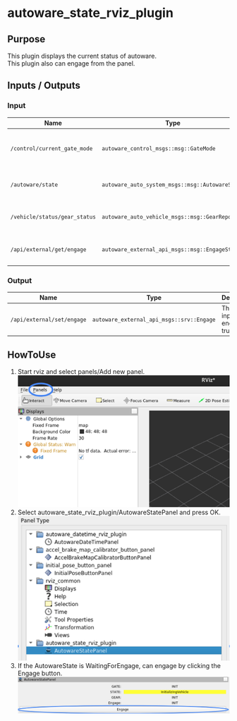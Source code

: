 # autoware_state_rviz_plugin

## Purpose

This plugin displays the current status of autoware.  
This plugin also can engage from the panel.

## Inputs / Outputs

### Input

| Name                          | Type                                            | Description                                        |
| ----------------------------- | ----------------------------------------------- | -------------------------------------------------- |
| `/control/current_gate_mode`  | `autoware_control_msgs::msg::GateMode`          | The topic represents the state of AUTO or EXTERNAL |
| `/autoware/state`             | `autoware_auto_system_msgs::msg::AutowareState` | The topic represents the state of Autoware         |
| `/vehicle/status/gear_status` | `autoware_auto_vehicle_msgs::msg::GearReport`   | The topic represents the state of Gear             |
| `/api/external/get/engage`    | `autoware_external_api_msgs::msg::EngageStatus` | The topic represents the state of Engage           |

### Output

| Name                       | Type                                      | Description                    |
| -------------------------- | ----------------------------------------- | ------------------------------ |
| `/api/external/set/engage` | `autoware_external_api_msgs::srv::Engage` | The service inputs engage true |

## HowToUse

1. Start rviz and select panels/Add new panel.
   ![select_panel](./images/select_panels.png)
2. Select autoware_state_rviz_plugin/AutowareStatePanel and press OK.
   ![select_state_plugin](./images/select_state_plugin.png)
3. If the AutowareState is WaitingForEngage, can engage by clicking the Engage button.
   ![select_engage](./images/select_engage.png)
